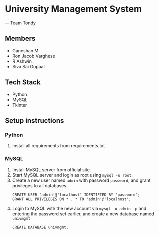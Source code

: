 # University Management System
-- Team Tondy

## Members
* Ganeshan M
* Ron Jacob Varghese
* R Ashwin
* Siva Sai Gopaal

## Tech Stack
* Python
* MySQL
* Tkinter

## Setup instructions

### Python
1. Install all requirements from requirements.txt

### MySQL
1. Install MySQL server from official site.
2. Start MySQL server and login as root using `mysql -u root`. 
3. Create a new user named `admin` with password `password`, and grant privileges to all databases.
   ```
   CREATE USER 'admin'@'localhost' IDENTIFIED BY 'password';
   GRANT ALL PRIVILEGES ON * . * TO 'admin'@'localhost';
   ```
4. Login to MySQL with the new account via `mysql -u admin -p` and entering the password set earlier, and create a new database named `univmgmt`
    ```
    CREATE DATABASE univmgmt;
    ```
